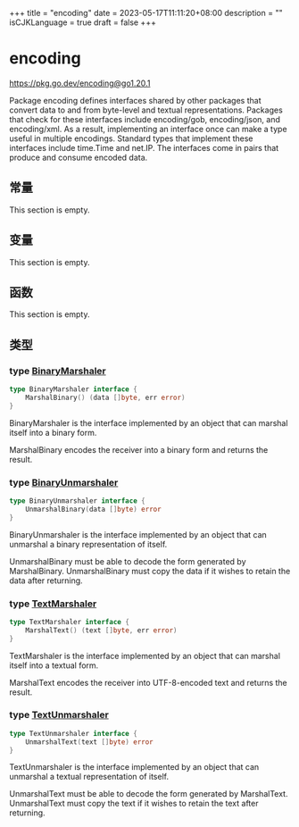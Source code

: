 +++
title = "encoding"
date = 2023-05-17T11:11:20+08:00
description = ""
isCJKLanguage = true
draft = false
+++
# encoding

https://pkg.go.dev/encoding@go1.20.1



Package encoding defines interfaces shared by other packages that convert data to and from byte-level and textual representations. Packages that check for these interfaces include encoding/gob, encoding/json, and encoding/xml. As a result, implementing an interface once can make a type useful in multiple encodings. Standard types that implement these interfaces include time.Time and net.IP. The interfaces come in pairs that produce and consume encoded data.



## 常量 

This section is empty.

## 变量

This section is empty.

## 函数

This section is empty.

## 类型

### type [BinaryMarshaler](https://cs.opensource.google/go/go/+/go1.20.1:src/encoding/encoding.go;l=18) 

``` go linenums="1"
type BinaryMarshaler interface {
	MarshalBinary() (data []byte, err error)
}
```

BinaryMarshaler is the interface implemented by an object that can marshal itself into a binary form.

MarshalBinary encodes the receiver into a binary form and returns the result.

### type [BinaryUnmarshaler](https://cs.opensource.google/go/go/+/go1.20.1:src/encoding/encoding.go;l=28) 

``` go linenums="1"
type BinaryUnmarshaler interface {
	UnmarshalBinary(data []byte) error
}
```

BinaryUnmarshaler is the interface implemented by an object that can unmarshal a binary representation of itself.

UnmarshalBinary must be able to decode the form generated by MarshalBinary. UnmarshalBinary must copy the data if it wishes to retain the data after returning.

### type [TextMarshaler](https://cs.opensource.google/go/go/+/go1.20.1:src/encoding/encoding.go;l=36) 

``` go linenums="1"
type TextMarshaler interface {
	MarshalText() (text []byte, err error)
}
```

TextMarshaler is the interface implemented by an object that can marshal itself into a textual form.

MarshalText encodes the receiver into UTF-8-encoded text and returns the result.

### type [TextUnmarshaler](https://cs.opensource.google/go/go/+/go1.20.1:src/encoding/encoding.go;l=46) 

``` go linenums="1"
type TextUnmarshaler interface {
	UnmarshalText(text []byte) error
}
```

TextUnmarshaler is the interface implemented by an object that can unmarshal a textual representation of itself.

UnmarshalText must be able to decode the form generated by MarshalText. UnmarshalText must copy the text if it wishes to retain the text after returning.